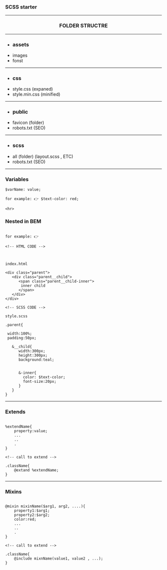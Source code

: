 ### SCSS starter 

<hr>

### <center> FOLDER STRUCTRE </center>

<hr>

- ### assets 
>
- images
- fonst

 <hr>

 - ### css

> 
- style.css      (expaned)
- style.min.css  (minified)

 <hr>

 - ### public

 > 
- favicon      (folder)
- robots.txt  (SEO)

 <hr>

 - ### scss

 > 
- all  (folder)     (layout.scss , ETC)
- robots.txt  (SEO)



<hr>

### Variables

```
$varName: value;

for example: 👉 $text-color: red;

<hr>

```

### Nested in BEM

```

for example: 👉

<!-- HTML CODE -->



index.html

<div class="parent">
   <div class="parent__child">
      <span class="parent__child-inner"> 
       inner child
      </span>
   </div>
</div>

<!-- SCSS CODE -->

style.scss

.parent{

 width:100%;
 padding:50px;

   &__child{
      width:300px;
      height:300px;
      background:teal;
      

      &-inner{
        color: $text-color;
        font-size:20px;
      }
   } 
}

```


<hr>

### Extends

```

%extendName{
    property:value;
    ...
    ..
    .
}

<!-- call to extend -->

.className{
    @extand %extendName;
}

```


<hr>

### Mixins

```

@mixin mixinName($arg1, arg2, ....){
    property1:$arg1;
    property2:$arg2;
    color:red;
    ...
    ..
    .
}

<!-- call to extend -->

.className{
    @include mixnName(value1, value2 , ...);
}

```













